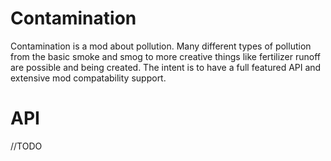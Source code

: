# Contamination
Contamination is a mod about pollution. 
Many different types of pollution from the basic smoke and smog to more creative things like fertilizer runoff are possible and being created. 
The intent is to have a full featured API and extensive mod compatability support.

# API
//TODO
